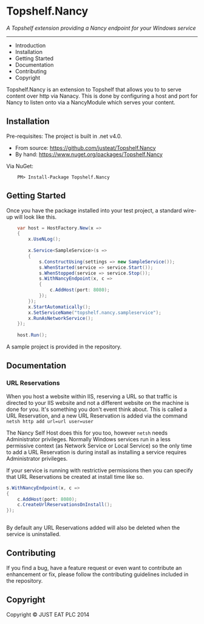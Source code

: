 Topshelf.Nancy
==========
_A Topshelf extension providing a Nancy endpoint for your Windows service_

---

* Introduction
* Installation
* Getting Started
* Documentation
* Contributing
* Copyright

Topshelf.Nancy is an extension to Topshelf that allows you to to serve content over http via Nanacy.  This is done by configuring a host and port for Nancy to listen onto via a NancyModule which serves your content.

## Installation

Pre-requisites: The project is built in .net v4.0.

* From source: https://github.com/justeat/Topshelf.Nancy
* By hand: https://www.nuget.org/packages/Topshelf.Nancy

Via NuGet:

		PM> Install-Package Topshelf.Nancy


## Getting Started

Once you have the package installed into your test project, a standard wire-up will look like this.

```csharp
	var host = HostFactory.New(x =>
	{
	    x.UseNLog();
	    
	    x.Service<SampleService>(s =>
	    {
	        s.ConstructUsing(settings => new SampleService());
	        s.WhenStarted(service => service.Start());
	        s.WhenStopped(service => service.Stop());
	        s.WithNancyEndpoint(x, c =>
	        {
	            c.AddHost(port: 8080);
	        });
	    });
	    x.StartAutomatically();
	    x.SetServiceName("topshelf.nancy.sampleservice");
	    x.RunAsNetworkService();
	});
	
	host.Run();
```
A sample project is provided in the repository.

## Documentation

### URL Reservations

When you host a website within IIS, reserving a URL so that traffic is directed to your IIS website and not a different website on the machine is done for you.  It's something you don't event think about. This is called a URL Reservation, and a new URL Reservation is added via the command `netsh http add url=url user=user`

The Nancy Self Host does this for you too, however `netsh` needs Administrator privileges. Normally Windows services run in a less permissive context (as Network Service or Local Service) so the only time to add a URL Reservation is during install as installing a service requires Administrator privileges.  

If your service is running with restrictive permissions then you can specify that URL Reservations be created at install time like so. 

```csharp
s.WithNancyEndpoint(x, c =>
{
    c.AddHost(port: 8080);
	c.CreateUrlReservationsOnInstall();
});
	
```

By default any URL Reservations added will also be deleted when the service is uninstalled.

## Contributing

If you find a bug, have a feature request or even want to contribute an enhancement or fix, please follow the contributing guidelines included in the repository.


## Copyright

Copyright © JUST EAT PLC 2014
